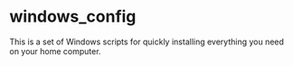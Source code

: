 # windows_config

This is a set of Windows scripts for quickly installing everything you need on your home computer.
